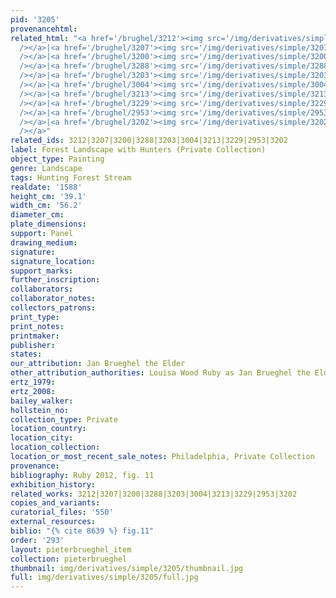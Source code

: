 ```yaml
---
pid: '3205'
provenancehtml:
related_html: "<a href='/brughel/3212'><img src='/img/derivatives/simple/3212/thumbnail.jpg'
  /></a>|<a href='/brughel/3207'><img src='/img/derivatives/simple/3207/thumbnail.jpg'
  /></a>|<a href='/brughel/3200'><img src='/img/derivatives/simple/3200/thumbnail.jpg'
  /></a>|<a href='/brughel/3288'><img src='/img/derivatives/simple/3288/thumbnail.jpg'
  /></a>|<a href='/brughel/3203'><img src='/img/derivatives/simple/3203/thumbnail.jpg'
  /></a>|<a href='/brughel/3004'><img src='/img/derivatives/simple/3004/thumbnail.jpg'
  /></a>|<a href='/brughel/3213'><img src='/img/derivatives/simple/3213/thumbnail.jpg'
  /></a>|<a href='/brughel/3229'><img src='/img/derivatives/simple/3229/thumbnail.jpg'
  /></a>|<a href='/brughel/2953'><img src='/img/derivatives/simple/2953/thumbnail.jpg'
  /></a>|<a href='/brughel/3202'><img src='/img/derivatives/simple/3202/thumbnail.jpg'
  /></a>"
related_ids: 3212|3207|3200|3288|3203|3004|3213|3229|2953|3202
label: Forest Landscape with Hunters (Private Collection)
object_type: Painting
genre: Landscape
tags: Hunting Forest Stream
realdate: '1588'
height_cm: '39.1'
width_cm: '56.2'
diameter_cm:
plate_dimensions:
support: Panel
drawing_medium:
signature:
signature_location:
support_marks:
further_inscription:
collaborators:
collaborator_notes:
collectors_patrons:
print_type:
print_notes:
printmaker:
publisher:
states:
our_attribution: Jan Brueghel the Elder
other_attribution_authorities: Louisa Wood Ruby as Jan Brueghel the Elder
ertz_1979:
ertz_2008:
bailey_walker:
hollstein_no:
collection_type: Private
location_country:
location_city:
location_collection:
location_or_most_recent_sale_notes: Philadelphia, Private Collection
provenance:
bibliography: Ruby 2012, fig. 11
exhibition_history:
related_works: 3212|3207|3200|3288|3203|3004|3213|3229|2953|3202
copies_and_variants:
curatorial_files: '550'
external_resources:
biblio: "{% cite 8639 %} fig.11"
order: '293'
layout: pieterbrueghel_item
collection: pieterbrueghel
thumbnail: img/derivatives/simple/3205/thumbnail.jpg
full: img/derivatives/simple/3205/full.jpg
---
```

